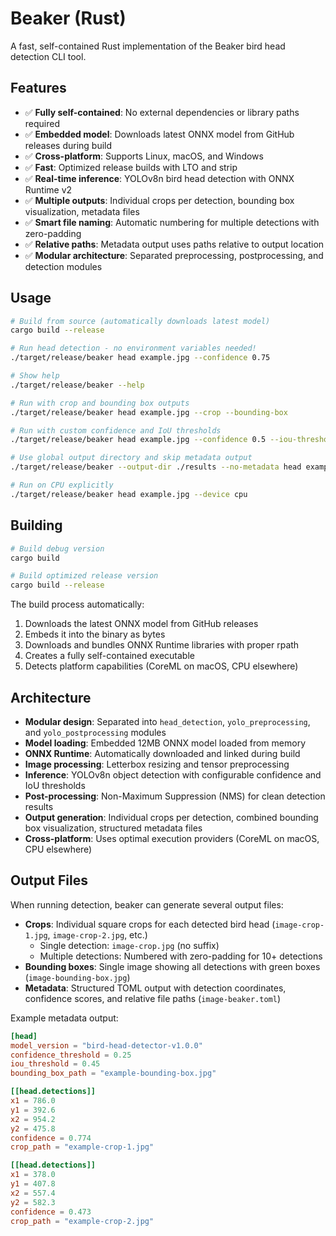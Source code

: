 # Beaker (Rust)

A fast, self-contained Rust implementation of the Beaker bird head detection CLI tool.

## Features

- ✅ **Fully self-contained**: No external dependencies or library paths required
- ✅ **Embedded model**: Downloads latest ONNX model from GitHub releases during build
- ✅ **Cross-platform**: Supports Linux, macOS, and Windows
- ✅ **Fast**: Optimized release builds with LTO and strip
- ✅ **Real-time inference**: YOLOv8n bird head detection with ONNX Runtime v2
- ✅ **Multiple outputs**: Individual crops per detection, bounding box visualization, metadata files
- ✅ **Smart file naming**: Automatic numbering for multiple detections with zero-padding
- ✅ **Relative paths**: Metadata output uses paths relative to output location
- ✅ **Modular architecture**: Separated preprocessing, postprocessing, and detection modules

## Usage

```bash
# Build from source (automatically downloads latest model)
cargo build --release

# Run head detection - no environment variables needed!
./target/release/beaker head example.jpg --confidence 0.75

# Show help
./target/release/beaker --help

# Run with crop and bounding box outputs
./target/release/beaker head example.jpg --crop --bounding-box

# Run with custom confidence and IoU thresholds
./target/release/beaker head example.jpg --confidence 0.5 --iou-threshold 0.4

# Use global output directory and skip metadata output
./target/release/beaker --output-dir ./results --no-metadata head example.jpg --crop

# Run on CPU explicitly
./target/release/beaker head example.jpg --device cpu
```

## Building

```bash
# Build debug version
cargo build

# Build optimized release version
cargo build --release
```

The build process automatically:
1. Downloads the latest ONNX model from GitHub releases
2. Embeds it into the binary as bytes
3. Downloads and bundles ONNX Runtime libraries with proper rpath
4. Creates a fully self-contained executable
5. Detects platform capabilities (CoreML on macOS, CPU elsewhere)

## Architecture

- **Modular design**: Separated into `head_detection`, `yolo_preprocessing`, and `yolo_postprocessing` modules
- **Model loading**: Embedded 12MB ONNX model loaded from memory
- **ONNX Runtime**: Automatically downloaded and linked during build
- **Image processing**: Letterbox resizing and tensor preprocessing
- **Inference**: YOLOv8n object detection with configurable confidence and IoU thresholds
- **Post-processing**: Non-Maximum Suppression (NMS) for clean detection results
- **Output generation**: Individual crops per detection, combined bounding box visualization, structured metadata files
- **Cross-platform**: Uses optimal execution providers (CoreML on macOS, CPU elsewhere)

## Output Files

When running detection, beaker can generate several output files:

- **Crops**: Individual square crops for each detected bird head (`image-crop-1.jpg`, `image-crop-2.jpg`, etc.)
  - Single detection: `image-crop.jpg` (no suffix)
  - Multiple detections: Numbered with zero-padding for 10+ detections
- **Bounding boxes**: Single image showing all detections with green boxes (`image-bounding-box.jpg`)
- **Metadata**: Structured TOML output with detection coordinates, confidence scores, and relative file paths (`image-beaker.toml`)

Example metadata output:
```toml
[head]
model_version = "bird-head-detector-v1.0.0"
confidence_threshold = 0.25
iou_threshold = 0.45
bounding_box_path = "example-bounding-box.jpg"

[[head.detections]]
x1 = 786.0
y1 = 392.6
x2 = 954.2
y2 = 475.8
confidence = 0.774
crop_path = "example-crop-1.jpg"

[[head.detections]]
x1 = 378.0
y1 = 407.8
x2 = 557.4
y2 = 582.3
confidence = 0.473
crop_path = "example-crop-2.jpg"
```

